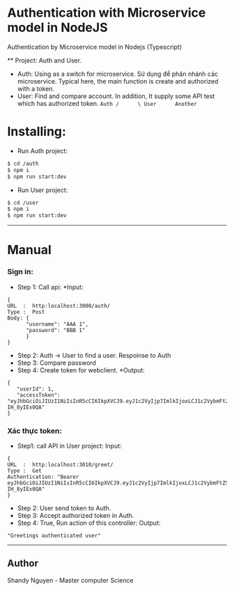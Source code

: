 # Authentication with Microservice model in NodeJS 
Authentication by Microservice model in Nodejs (Typescript)

** Project: Auth and User.
- Auth: Using as a switch for microservice.  Sử dụng để phân nhánh các microservice. Typical here, the main function is create and authorized with a token. 
- User: Find and compare account. In addition, It supply some API test which has authorized token. 
``
    Auth
  /      \
User      Another
``
# Installing:
* Run Auth project:
```sh
$ cd /auth
$ npm i
$ npm run start:dev
```
* Run User project:
```sh
$ cd /user
$ npm i
$ npm run start:dev
```
-------------
# Manual

### Sign in:
- Step 1: Call api: 
*Input:
```
{
URL  :  http:localhost:3000/auth/
Type :  Post
Body: {
      "username": "AAA 1",
      "password": "BBB 1"
      }
}
```
- Step 2: Auth -> User to find a user. Respoinse to Auth
- Step 3: Compare password
- Step 4: Create token for webclient.
*Output:
```
{
   "userId": 1,
   "accessToken": "eyJhbGciOiJIUzI1NiIsInR5cCI6IkpXVCJ9.eyJ1c2VyIjp7ImlkIjoxLCJ1c2VybmFtZSI6IkFBQSAxIiwicGFzc3dvcmQiOiJCQkIgMSIsIm5hbWUiOiJOTk4gMSIsImVtYWlsIjoiQUFBQSAxIiwiY3JlYXRlZEF0IjoiMjAyMC0wNy0xNlQwNDoxMzozMi45MTVaIn0sInN1YiI6MSwiaWF0IjoxNTk0ODczMTQwLCJleHAiOjE1OTQ4NzMyMDB9.pqyvzSOEPrs7pWHhNB9sPTHj4sYKRy4-IH_8yIEx0QA"
}
```
### Xác thực token:
- Step1: call API in User project:
Input:
```
{
URL  :  http:localhost:3010/greet/
Type :  Get
Authentication: "Bearer eyJhbGciOiJIUzI1NiIsInR5cCI6IkpXVCJ9.eyJ1c2VyIjp7ImlkIjoxLCJ1c2VybmFtZSI6IkFBQSAxIiwicGFzc3dvcmQiOiJCQkIgMSIsIm5hbWUiOiJOTk4gMSIsImVtYWlsIjoiQUFBQSAxIiwiY3JlYXRlZEF0IjoiMjAyMC0wNy0xNlQwNDoxMzozMi45MTVaIn0sInN1YiI6MSwiaWF0IjoxNTk0ODczMTQwLCJleHAiOjE1OTQ4NzMyMDB9.pqyvzSOEPrs7pWHhNB9sPTHj4sYKRy4-IH_8yIEx0QA"
}
```
- Step 2: User send token to Auth.
- Step 3: Accept authorized token in Auth.
- Step 4: True, Run action of this controller:
Output:
```
"Greetings authenticated user"
```
-------------------------------------------------------------------
## Author
Shandy Nguyen - Master computer Science
